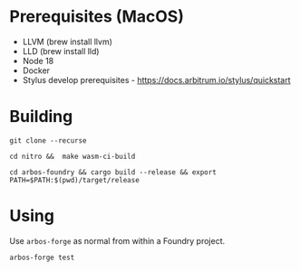 # Prerequisites (MacOS)

* LLVM (brew install llvm)
* LLD (brew install lld)
* Node 18
* Docker
* Stylus develop prerequisites - https://docs.arbitrum.io/stylus/quickstart


# Building

```
git clone --recurse 
```

```
cd nitro &&  make wasm-ci-build
```

```
cd arbos-foundry && cargo build --release && export PATH=$PATH:$(pwd)/target/release
```


# Using

Use `arbos-forge` as normal from within a Foundry project.

```
arbos-forge test 
```